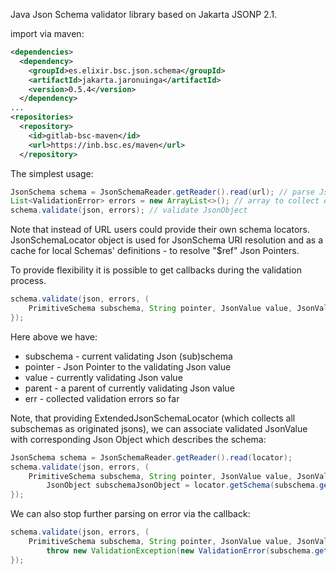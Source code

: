 Java Json Schema validator library based on Jakarta JSONP 2.1.

import via maven:

```xml
<dependencies>
  <dependency>
    <groupId>es.elixir.bsc.json.schema</groupId>
    <artifactId>jakarta.jaronuinga</artifactId>
    <version>0.5.4</version>
  </dependency>
...
<repositories>
  <repository>
    <id>gitlab-bsc-maven</id>
    <url>https://inb.bsc.es/maven</url>
  </repository>
```

The simplest usage:
```java
JsonSchema schema = JsonSchemaReader.getReader().read(url); // parse JsonSchema from the URL location
List<ValidationError> errors = new ArrayList<>(); // array to collect errors
schema.validate(json, errors); // validate JsonObject
```
Note that instead of URL users could provide their own schema locators.
JsonSchemaLocator object is used for JsonSchema URI resolution and as a cache for local Schemas' definitions -
to resolve "$ref" Json Pointers.

To provide flexibility it is possible to get callbacks during the validation process.
```java
schema.validate(json, errors, (
    PrimitiveSchema subschema, String pointer, JsonValue value, JsonValue parent, List<ValidationError> err) -> {
});
```
Here above we have:
- subschema - current validating Json (sub)schema
- pointer - Json Pointer to the validating Json value
- value - currently validating Json value
- parent - a parent of currently validating Json value
- err - collected validation errors so far

Note, that providing ExtendedJsonSchemaLocator (which collects all subschemas as originated jsons), we can
associate validated JsonValue with corresponding Json Object which describes the schema:
```java
JsonSchema schema = JsonSchemaReader.getReader().read(locator);
schema.validate(json, errors, (
    PrimitiveSchema subschema, String pointer, JsonValue value, JsonValue parent, List<ValidationError> err) -> {
        JsonObject subschemaJsonObject = locator.getSchema(subschema.getId(), subschema.getJsonPointer());
});
```
We can also stop further parsing on error via the callback:
```java
schema.validate(json, errors, (
    PrimitiveSchema subschema, String pointer, JsonValue value, JsonValue parent, List<ValidationError> err) -> {
        throw new ValidationException(new ValidationError(subschema.getId(), subschema.getJsonPointer(), ""));
});
```
